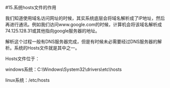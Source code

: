 #15.系统hosts文件的作用

  我们知道使用域名访问网址的时候，其实系统底层会将域名解析成了IP地址，然后再进行通讯。例如我们访问www.google.com的时候，计算机会将该域名解析成74.125.128.31或其他指向google服务器的地址。
  
  解析这个过程一般有DNS服务器完成，但是有时候未必需要经过DNS服务器的解析。系统的Hosts文件就是其中之一。
  
  Hosts文件位于：
  
  windows系统：C:\Windows\System32\drivers\etc\hosts
  
  linux系统：/etc/hosts
  
  
  
